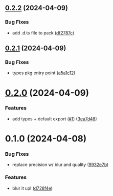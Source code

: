 ## [0.2.2](https://github.com/muxinc/blurup/compare/v0.2.1...v0.2.2) (2024-04-09)


### Bug Fixes

* add .d.ts file to pack ([df2787c](https://github.com/muxinc/blurup/commit/df2787cbe60a8b71260c4179f8c4512be5735472))



## [0.2.1](https://github.com/muxinc/blurup/compare/v0.2.0...v0.2.1) (2024-04-09)


### Bug Fixes

* types pkg entry point ([a5a1c12](https://github.com/muxinc/blurup/commit/a5a1c126982885165287a5a27aba86afe973893b))



# [0.2.0](https://github.com/muxinc/blurup/compare/v0.1.0...v0.2.0) (2024-04-09)


### Features

* add types + default export ([#1](https://github.com/muxinc/blurup/issues/1)) ([3ea7d48](https://github.com/muxinc/blurup/commit/3ea7d482cb03413420d0520f33076b1f3edef847))



# 0.1.0 (2024-04-08)


### Bug Fixes

* replace precision w/ blur and quality ([9932e7b](https://github.com/muxinc/blurup/commit/9932e7b106d40e76cb892f0def93fc9445bacca9))


### Features

* blur it up! ([d728f4e](https://github.com/muxinc/blurup/commit/d728f4e17191e2aa98276a2e60b7fed5ffcf9773))



